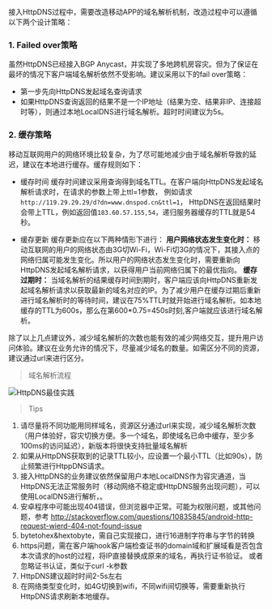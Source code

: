 接入HttpDNS过程中，需要改造移动APP的域名解析机制，改造过程中可以遵循以下两个设计策略：
### 1. Failed over策略
虽然HttpDNS已经接入BGP Anycast，并实现了多地跨机房容灾。但为了保证在最坏的情况下客户端域名解析依然不受影响。建议采用以下的fail over策略：
- 第一步先向HttpDNS发起域名查询请求
- 如果HttpDNS查询返回的结果不是一个IP地址（结果为空、结果非IP、连接超时等），则通过本地LocalDNS进行域名解析。超时时间建议为5s。

### 2. 缓存策略
移动互联网用户的网络环境比较复杂，为了尽可能地减少由于域名解析导致的延迟，建议在本地进行缓存。缓存规则如下：
- 缓存时间
缓存时间建议采用查询得到域名TTL。在客户端向HttpDNS发起域名解析请求时，在请求的参数上带上ttl=1参数，
例如请求`http://119.29.29.29/d?dn=www.dnspod.cn&ttl=1`，
HttpDNS在返回结果时会带上TTL，例如返回值`183.60.57.155,54`，递归服务器缓存的TTL就是54秒。

- 缓存更新
缓存更新应在以下两种情形下进行：
**用户网络状态发生变化时：**
移动互联网的用户的网络状态由3G切Wi-Fi，Wi-Fi切3G的情况下，其接入点的网络归属可能发生变化。所以用户的网络状态发生变化时，需要重新向HttpDNS发起域名解析请求，以获得用户当前网络归属下的最优指向。
**缓存过期时：**
当域名解析的结果缓存时间到期时，客户端应该向HttpDNS重新发起域名解析请求以获取最新的域名对应的IP。为了减少用户在缓存过期后重新进行域名解析时的等待时间，建议在75%TTL时就开始进行域名解析。如本地缓存的TTL为600s，那么在第600*0.75=450s时刻,客户端就应该进行域名解析。

除了以上几点建议外，减少域名解析的次数也能有效的减少网络交互，提升用户访问体验。建议在业务允许的情况下，尽量减少域名的数量。如需区分不同的资源，建议通过url来进行区分。

> 域名解析流程

![HttpDNS最佳实践](//mccdn.qcloud.com/static/img/21b1ec2b1656ead133d18ad136320dda/image.png)

> Tips
1. 请尽量将不同功能用同样域名，资源区分通过url来实现，减少域名解析次数（用户体验好，容灾切换方便。多一个域名，即使域名已命中缓存，至少多100ms的访问延迟），新版本将很快支持批量域名解析
2. 如果从HttpDNS获取到的记录TTL较小，应设置一个最小TTL（比如90s），防止频繁进行HtppDNS请求。
3. 接入HttpDNS的业务建议依然保留用户本地LocalDNS作为容灾通道，当HttpDNS无法正常服务时（移动网络不稳定或HttpDNS服务出现问题），可以使用LocalDNS进行解析，。
4. 安卓程序中可能出现404错误，但浏览器中正常。可能为权限问题，或其他问题，参考 http://stackoverflow.com/questions/10835845/android-http-request-wierd-404-not-found-issue
5. bytetohex&hextobyte，需自己实现接口，进行16进制字符串与字节的转换
6. https问题，需在客户端hook客户端检查证书的domain域和扩展域看是否包含本次请求的host的过程，将IP直接替换成原来的域名，再执行证书验证。 或者忽略证书认证，类似于curl -k参数
7. HttpDNS建议超时时间2-5s左右
8. 在网络类型变化时，如4G切换到wifi，不同wifi间切换等，需要重新执行HttpDNS请求刷新本地缓存。

